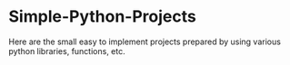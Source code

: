 # Simple-Python-Projects
Here are the small easy to implement projects prepared by using various python libraries, functions, etc.
